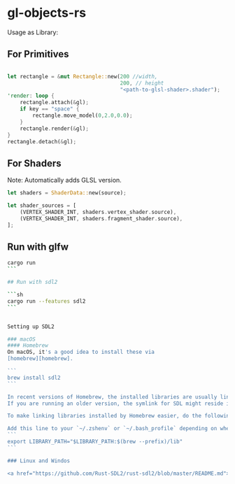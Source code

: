 # gl-objects-rs


Usage as Library:

## For Primitives

```rs

let rectangle = &mut Rectangle::new(200 //width, 
                                    200, // height
                                    "<path-to-glsl-shader>.shader");
'render: loop { 
    rectangle.attach(&gl);
    if key == "space" {
        rectangle.move_model(0,2.0,0.0);
    }
    rectangle.render(&gl);
}
rectangle.detach(&gl);
```

## For Shaders

Note: Automatically adds GLSL version.

```rs
let shaders = ShaderData::new(source);

let shader_sources = [
    (VERTEX_SHADER_INT, shaders.vertex_shader.source),
    (VERTEX_SHADER_INT, shaders.fragment_shader.source),
];
```

## Run with glfw

````sh
cargo run
```

## Run with sdl2

```sh
cargo run --features sdl2
```


Setting up SDL2

### macOS
#### Homebrew
On macOS, it's a good idea to install these via
[homebrew][homebrew].

```
brew install sdl2
```

In recent versions of Homebrew, the installed libraries are usually linked into `$(brew --prefix)/lib`.
If you are running an older version, the symlink for SDL might reside in `/usr/local/lib`.

To make linking libraries installed by Homebrew easier, do the following for your respective shell.

Add this line to your `~/.zshenv` or `~/.bash_profile` depending on whether you use ZSH or Bash.
```
export LIBRARY_PATH="$LIBRARY_PATH:$(brew --prefix)/lib"
```

### Linux and Windos

<a href="https://github.com/Rust-SDL2/rust-sdl2/blob/master/README.md">Check out docs</a>
